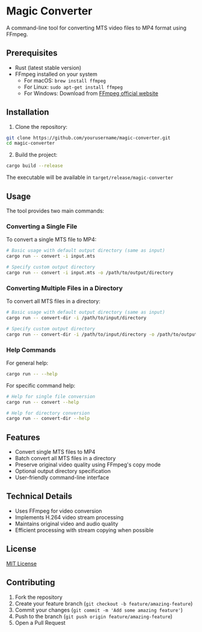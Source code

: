 # Magic Converter

A command-line tool for converting MTS video files to MP4 format using FFmpeg.

## Prerequisites

- Rust (latest stable version)
- FFmpeg installed on your system
  - For macOS: `brew install ffmpeg`
  - For Linux: `sudo apt-get install ffmpeg`
  - For Windows: Download from [FFmpeg official website](https://ffmpeg.org/download.html)

## Installation

1. Clone the repository:
```bash
git clone https://github.com/yourusername/magic-converter.git
cd magic-converter
```

2. Build the project:
```bash
cargo build --release
```

The executable will be available in `target/release/magic-converter`

## Usage

The tool provides two main commands:

### Converting a Single File

To convert a single MTS file to MP4:

```bash
# Basic usage with default output directory (same as input)
cargo run -- convert -i input.mts

# Specify custom output directory
cargo run -- convert -i input.mts -o /path/to/output/directory
```

### Converting Multiple Files in a Directory

To convert all MTS files in a directory:

```bash
# Basic usage with default output directory (same as input)
cargo run -- convert-dir -i /path/to/input/directory

# Specify custom output directory
cargo run -- convert-dir -i /path/to/input/directory -o /path/to/output/directory
```

### Help Commands

For general help:
```bash
cargo run -- --help
```

For specific command help:
```bash
# Help for single file conversion
cargo run -- convert --help

# Help for directory conversion
cargo run -- convert-dir --help
```

## Features

- Convert single MTS files to MP4
- Batch convert all MTS files in a directory
- Preserve original video quality using FFmpeg's copy mode
- Optional output directory specification
- User-friendly command-line interface

## Technical Details

- Uses FFmpeg for video conversion
- Implements H.264 video stream processing
- Maintains original video and audio quality
- Efficient processing with stream copying when possible

## License

[MIT License](LICENSE)

## Contributing

1. Fork the repository
2. Create your feature branch (`git checkout -b feature/amazing-feature`)
3. Commit your changes (`git commit -m 'Add some amazing feature'`)
4. Push to the branch (`git push origin feature/amazing-feature`)
5. Open a Pull Request
